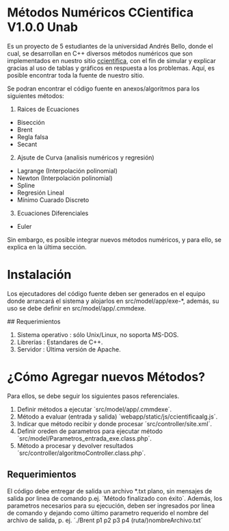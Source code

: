 #  Métodos Numéricos CCientifica V1.0.0 Unab

Es un proyecto de 5 estudiantes de la universidad Andrés Bello, donde el cual, se desarrollan en C++ diversos métodos numéricos que son implementados en nuestro sitio [ccientifica](https://cursos.ing.unab.cl/), con el fin de simular y explicar gracias al uso de tablas y gráficos en respuesta a los problemas. Aquí, es posible encontrar toda la fuente de nuestro sitio.

Se podran encontrar el código fuente en anexos/algoritmos para los siguientes métodos:

1. Raices de Ecuaciones
  * Bisección
  * Brent
  * Regla falsa
  * Secant

2. Ajsute de Curva (analisis numéricos y regresión)
  * Lagrange (Interpolación polinomial)
  * Newton (Interpolación polinomial)
  * Spline
  * Regresión Lineal
  * Mínimo Cuarado Discreto

3. Ecuaciones Diferenciales
  * Euler

Sin embargo, es posible integrar nuevos métodos numéricos, y para ello, se explica en la última sección.

# Instalación

Los ejecutadores del código fuente deben ser generados en el equipo donde arrancará el sistema y alojarlos en src/model/app/exe-*, además, su uso se debe definir en src/model/app/.cmmdexe.

## Requerimientos

1. Sistema operativo : sólo Unix/Linux, no soporta MS-DOS.
2. Librerías : Estandares de C++.
3. Servidor : Última versión de Apache.

# ¿Cómo Agregar nuevos Métodos?

Para ellos, se debe seguir los siguientes pasos referenciales.

1. Definir métodos a ejecutar ´src/model/app/.cmmdexe´.
2. Método a evaluar (entrada y salida) ´webapp/static/js/ccientificaalg.js´.
3. Indicar que método recibir y donde procesar ´src/controller/site.xml´.
4. Definir oreden de parametros para ejecutar método ´src/model/Parametros_entrada_exe.class.php´.
5. Método a procesar y devolver resultados ´src/controller/algoritmoController.class.php´.

## Requerimientos

El código debe entregar de salida un archivo *.txt plano, sin mensajes de salida por linea de comando p.ej. ´Método finalizado con éxito´. Además, los parametros necesarios para su ejecución, deben ser ingresados por linea de comando y dejando como último parametro requerido el nombre del archivo de salida, p. ej. ´./Brent p1 p2 p3 p4 (ruta/)nombreArchivo.txt´